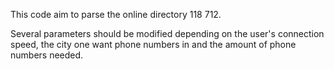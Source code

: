

This code aim to parse the online directory 118 712. 

Several parameters should be modified depending on the user's connection speed, the city one want phone numbers in and the amount of phone numbers needed.

